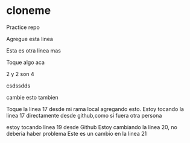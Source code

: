 # cloneme
Practice repo

Agregue esta linea

Esta es otra linea mas

Toque algo aca

2 y 2 son 4


csdssdds

cambie esto tambien

Toque la linea 17 desde mi rama local agregando esto. Estoy tocando la linea 17 directamente desde github,como si fuera otra persona

estoy tocando linea 19 desde Github
Estoy cambiando la linea 20, no deberia haber problema
Este es un cambio en la linea 21